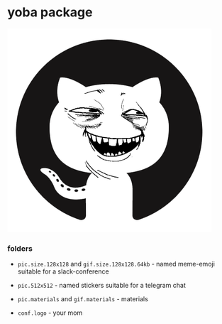 # yoba package

![Image of yoba](conf.logo/logo.github.png)

### folders

 * `pic.size.128x128` and `gif.size.128x128.64kb` - named meme-emoji suitable for a slack-conference
 * `pic.512x512` - named stickers suitable for a telegram chat
 * `pic.materials` and `gif.materials` - materials

 * `conf.logo` - your mom
